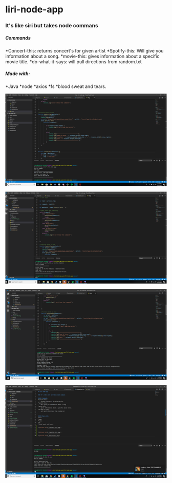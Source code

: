 # liri-node-app

### It's like siri but takes node commans

##### Commands
*Concert-this:
    returns concert's for given artist
*Spotify-this:
    Will give you information about a song.
*movie-this:
    gives information about a specific movie title.
*do-what-it-says:
    will pull directions from random.txt


##### Made with:
*Java
*node
*axios
*fs
*blood sweat and tears.

![picture alt](./concert-this.png )


![picture alt](./spotify-this.png )

![picture alt](./movie-this.png )

![picture alt](./do-what-it-says.png )